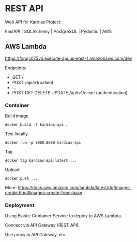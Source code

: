 # REST API

Web API for Kardias Project.

FastAPI | SQLAlchemy | PostgreSQL | Pydantic | AWS


## AWS Lambda

https://fxnqc075vd.execute-api.us-east-1.amazonaws.com/dev

Endpoints:

- GET /
- POST /api/v1/patient
- ...
- POST GET DELETE UPDATE /api/v1/clean (authentication)


### Container

Build image.

```shell
docker build -t kardias-api . 
```

Test locally.

```shell
docker run -p 9000:8080 kardias-api 
```

Tag.

```shell
docker tag kardias-api:latest ...
```

Upload.

```shell
docker push ...
```

More: https://docs.aws.amazon.com/lambda/latest/dg/images-create.html#images-create-from-base


### Deployment

Using Elastic Container Service to deploy to AWS Lambda. 

Connect via API Gateway (REST API).

Use proxy in API Gateway, etc.